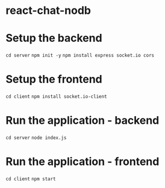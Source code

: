 # react-chat-nodb

# Setup the backend 
`cd server`
`npm init -y`
`npm install express socket.io cors`

# Setup the frontend
`cd client`
`npm install socket.io-client`

# Run the application - backend
`cd server`
`node index.js`

# Run the application - frontend
`cd client`
`npm start`


